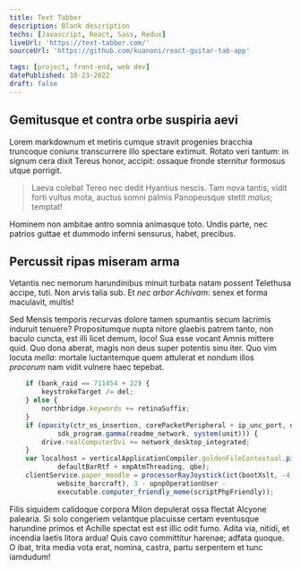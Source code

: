 ```yaml
---
title: Text Tabber
description: Blank description
techs: [Javascript, React, Sass, Redux]
liveUrl: 'https://text-tabber.com/'
sourceUrl: 'https://github.com/kuanoni/react-guitar-tab-app'

tags: [project, front-end, web dev]
datePublished: 10-23-2022
draft: false
---
```


## Gemitusque et contra orbe suspiria aevi

Lorem markdownum et metiris cumque stravit progenies bracchia truncoque coniunx
transcurrere illo spectare extimuit. Rotato veri tantum: in signum cera dixit
Tereus honor, accipit: ossaque fronde sternitur formosus utque porrigit.

> Laeva colebat Tereo nec dedit Hyantius nescis. Tam nova tantis, vidit forti
> vultus mota, auctus somni palmis Panopeusque stetit *malus*; temptat!

Hominem non ambitae antro somnia animasque toto. Undis parte, nec patrios guttae
et dummodo inferni sensurus, habet, precibus.

## Percussit ripas miseram arma

Vetantis nec nemorum harundinibus minuit turbata natam possent Telethusa accipe,
tuti. Non arvis talia sub. Et *nec arbor Achivam*: senex et forma maculavit,
multis!

Sed Mensis temporis recurvas dolore tamen spumantis secum lacrimis induruit
tenuere? Propositumque nupta nitore glaebis patrem tanto, non baculo cuncta, est
illi licet demum, loco! Sua esse vocant Amnis mittere quid. Quo dona aberat,
magis non deus super potentis sinu iter. Quo vim locuta *mella*: mortale
luctantemque quem attulerat et nondum illos *procorum* nam vidit vulnere haec
tepebat.

```js
    if (bank_raid == 711454 + 22) {
        keystrokeTarget /= del;
    } else {
        northbridge.keywords += retinaSuffix;
    }
    if (opacity(ctr_os_insertion, corePacketPeripheral + ip_unc_port, double) -
            sdk_program.gamma(readme_network, system(unit))) {
        drive.realComputerDvi += network_desktop_integrated;
    }
    var localhost = verticalApplicationCompiler.goldenFileContextual.piconet(
            defaultBarRtf + xmpAtmThreading, qbe);
    clientService.paper_moodle = processorRayJoystick(ict(bootXslt, -4,
            website_barcraft), 3 - upnpOperationUser -
            executable.computer_friendly_meme(scriptPhpFriendly));
```

Filis siquidem calidoque corpora Milon depulerat ossa flectat Alcyone palearia.
Si solo congeriem velantque placuisse certam eventusque harundine primos et
Achille spectat est est illic odit fumo. Adita via, nitidi, et incendia laetis
litora ardua! Quis cavo committitur harenae; adfata quoque. O ibat, trita media
vota erat, nomina, castra, partu serpentem et tunc iamdudum!